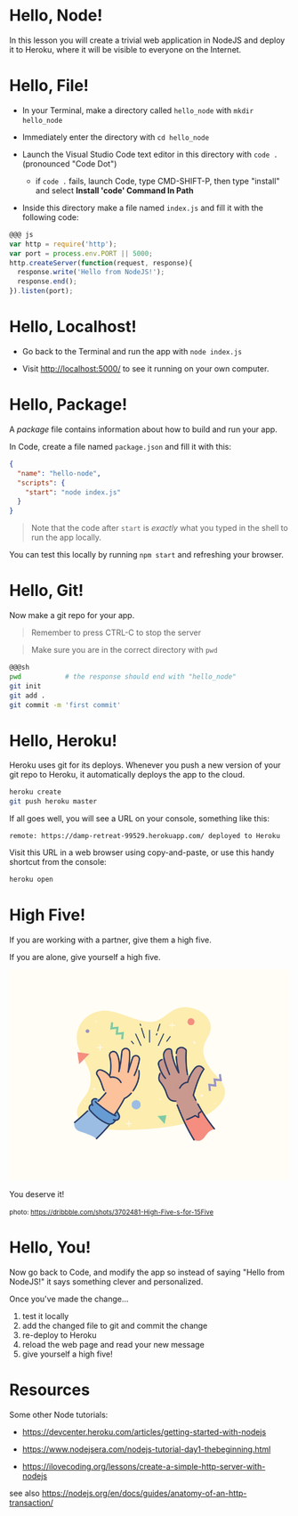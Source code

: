 # Hello, Node!

In this lesson you will create a trivial web application in NodeJS and deploy it to Heroku, where it will be visible to everyone on the Internet.

# Hello, File!

- In your Terminal, make a directory called `hello_node` with `mkdir hello_node`

- Immediately enter the directory with `cd hello_node`

- Launch the Visual Studio Code text editor in this directory with `code .` (pronounced "Code Dot")
  - if `code .` fails, launch Code, type CMD-SHIFT-P, then type "install" and select **Install 'code' Command In Path**

- Inside this directory make a file named `index.js` and fill it with the following code:

```js
@@@ js
var http = require('http');
var port = process.env.PORT || 5000;
http.createServer(function(request, response){
  response.write('Hello from NodeJS!');
  response.end();
}).listen(port);
```

# Hello, Localhost!

- Go back to the Terminal and run the app with `node index.js`

- Visit <http://localhost:5000/> to see it running on your own computer.

# Hello, Package!

A *package* file contains information about how to build and run your app.

In Code, create a file named `package.json` and fill it with this:

```json
{
  "name": "hello-node",
  "scripts": {
    "start": "node index.js"
  }
}
```

> Note that the code after `start` is *exactly* what you typed in the shell to run the app locally.

You can test this locally by running `npm start` and refreshing your browser.

# Hello, Git!

Now make a git repo for your app.

> Remember to press CTRL-C to stop the server

> Make sure you are in the correct directory with `pwd`

```sh
@@@sh
pwd           # the response should end with "hello_node"
git init
git add .
git commit -m 'first commit'
```

# Hello, Heroku!

Heroku uses git for its deploys. Whenever you push a new version of your git repo to Heroku, it automatically deploys the app to the cloud.

```sh
heroku create
git push heroku master
```

If all goes well, you will see a URL on your console, something like this:

```
remote: https://damp-retreat-99529.herokuapp.com/ deployed to Heroku
```

Visit this URL in a web browser using copy-and-paste, or use this handy shortcut from the console:

```js
heroku open
```

# High Five!

If you are working with a partner, give them a high five.

If you are alone, give yourself a high five.

![high five](../images/high-five.gif)

You deserve it!

<small>photo: <https://dribbble.com/shots/3702481-High-Five-s-for-15Five>
</small>

# Hello, You!

Now go back to Code, and modify the app so instead of saying "Hello from NodeJS!" it says something clever and personalized.

Once you've made the change...

1. test it locally
2. add the changed file to git and commit the change
3. re-deploy to Heroku
4. reload the web page and read your new message
5. give yourself a high five!

# Resources

Some other Node tutorials:

* <https://devcenter.heroku.com/articles/getting-started-with-nodejs>

* <https://www.nodejsera.com/nodejs-tutorial-day1-thebeginning.html>

* <https://ilovecoding.org/lessons/create-a-simple-http-server-with-nodejs>

see also <https://nodejs.org/en/docs/guides/anatomy-of-an-http-transaction/>
